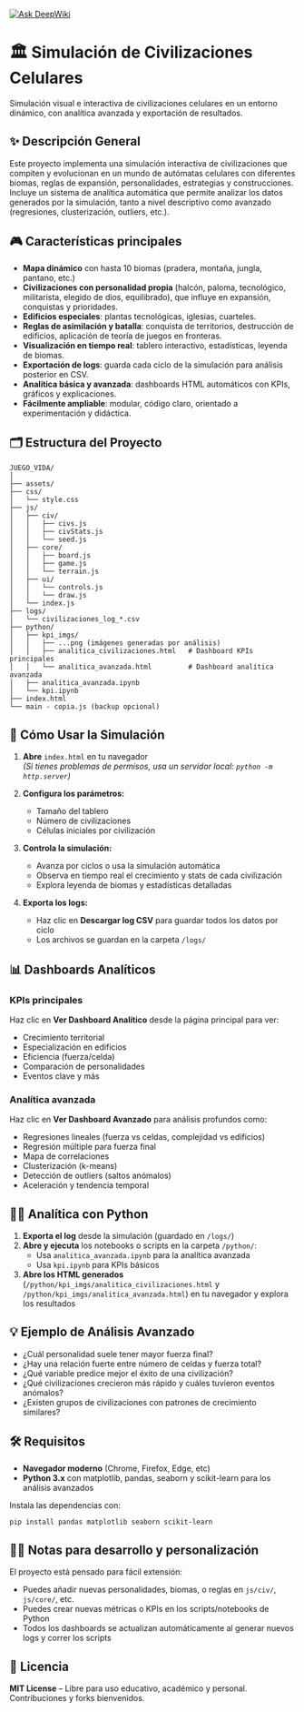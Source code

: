 [![Ask DeepWiki](https://deepwiki.com/badge.svg)](https://deepwiki.com/DavidVilem/game_of_life)

# 🏛️ Simulación de Civilizaciones Celulares

Simulación visual e interactiva de civilizaciones celulares en un entorno dinámico, con analítica avanzada y exportación de resultados.

## ✨ Descripción General

Este proyecto implementa una simulación interactiva de civilizaciones que compiten y evolucionan en un mundo de autómatas celulares con diferentes biomas, reglas de expansión, personalidades, estrategias y construcciones. Incluye un sistema de analítica automática que permite analizar los datos generados por la simulación, tanto a nivel descriptivo como avanzado (regresiones, clusterización, outliers, etc.).

## 🎮 Características principales

- **Mapa dinámico** con hasta 10 biomas (pradera, montaña, jungla, pantano, etc.)
- **Civilizaciones con personalidad propia** (halcón, paloma, tecnológico, militarista, elegido de dios, equilibrado), que influye en expansión, conquistas y prioridades.
- **Edificios especiales**: plantas tecnológicas, iglesias, cuarteles.
- **Reglas de asimilación y batalla**: conquista de territorios, destrucción de edificios, aplicación de teoría de juegos en fronteras.
- **Visualización en tiempo real**: tablero interactivo, estadísticas, leyenda de biomas.
- **Exportación de logs**: guarda cada ciclo de la simulación para análisis posterior en CSV.
- **Analítica básica y avanzada**: dashboards HTML automáticos con KPIs, gráficos y explicaciones.
- **Fácilmente ampliable**: modular, código claro, orientado a experimentación y didáctica.

## 🗂️ Estructura del Proyecto

```
JUEGO_VIDA/
│
├── assets/
├── css/
│   └── style.css
├── js/
│   ├── civ/
│   │   ├── civs.js
│   │   ├── civStats.js
│   │   └── seed.js
│   ├── core/
│   │   ├── board.js
│   │   ├── game.js
│   │   └── terrain.js
│   ├── ui/
│   │   └── controls.js
│   │   └── draw.js
│   └── index.js
├── logs/
│   └── civilizaciones_log_*.csv
├── python/
│   ├── kpi_imgs/
│   │   ├── ...png (imágenes generadas por análisis)
│   │   ├── analitica_civilizaciones.html   # Dashboard KPIs principales
│   │   └── analitica_avanzada.html         # Dashboard analítica avanzada
│   ├── analitica_avanzada.ipynb
│   └── kpi.ipynb
├── index.html
└── main - copia.js (backup opcional)
```

## 🚀 Cómo Usar la Simulación

1. **Abre** `index.html` en tu navegador  
   *(Si tienes problemas de permisos, usa un servidor local: `python -m http.server`)*

2. **Configura los parámetros:**
   - Tamaño del tablero
   - Número de civilizaciones
   - Células iniciales por civilización

3. **Controla la simulación:**
   - Avanza por ciclos o usa la simulación automática
   - Observa en tiempo real el crecimiento y stats de cada civilización
   - Explora leyenda de biomas y estadísticas detalladas

4. **Exporta los logs:**
   - Haz clic en **Descargar log CSV** para guardar todos los datos por ciclo
   - Los archivos se guardan en la carpeta `/logs/`

## 📊 Dashboards Analíticos

### KPIs principales
Haz clic en **Ver Dashboard Analítico** desde la página principal para ver:
- Crecimiento territorial
- Especialización en edificios
- Eficiencia (fuerza/celda)
- Comparación de personalidades
- Eventos clave y más

### Analítica avanzada
Haz clic en **Ver Dashboard Avanzado** para análisis profundos como:
- Regresiones lineales (fuerza vs celdas, complejidad vs edificios)
- Regresión múltiple para fuerza final
- Mapa de correlaciones
- Clusterización (k-means)
- Detección de outliers (saltos anómalos)
- Aceleración y tendencia temporal

## 🧑‍💻 Analítica con Python

1. **Exporta el log** desde la simulación (guardado en `/logs/`)
2. **Abre y ejecuta** los notebooks o scripts en la carpeta `/python/`:
   - Usa `analitica_avanzada.ipynb` para la analítica avanzada
   - Usa `kpi.ipynb` para KPIs básicos
3. **Abre los HTML generados** (`/python/kpi_imgs/analitica_civilizaciones.html` y `/python/kpi_imgs/analitica_avanzada.html`) en tu navegador y explora los resultados

## 💡 Ejemplo de Análisis Avanzado

- ¿Cuál personalidad suele tener mayor fuerza final?
- ¿Hay una relación fuerte entre número de celdas y fuerza total?
- ¿Qué variable predice mejor el éxito de una civilización?
- ¿Qué civilizaciones crecieron más rápido y cuáles tuvieron eventos anómalos?
- ¿Existen grupos de civilizaciones con patrones de crecimiento similares?

## 🛠️ Requisitos

- **Navegador moderno** (Chrome, Firefox, Edge, etc)
- **Python 3.x** con matplotlib, pandas, seaborn y scikit-learn para los análisis avanzados

Instala las dependencias con:
```bash
pip install pandas matplotlib seaborn scikit-learn
```

## 👨‍🔬 Notas para desarrollo y personalización

El proyecto está pensado para fácil extensión:
- Puedes añadir nuevas personalidades, biomas, o reglas en `js/civ/`, `js/core/`, etc.
- Puedes crear nuevas métricas o KPIs en los scripts/notebooks de Python
- Todos los dashboards se actualizan automáticamente al generar nuevos logs y correr los scripts

## 📝 Licencia

**MIT License** – Libre para uso educativo, académico y personal.  
Contribuciones y forks bienvenidos.
